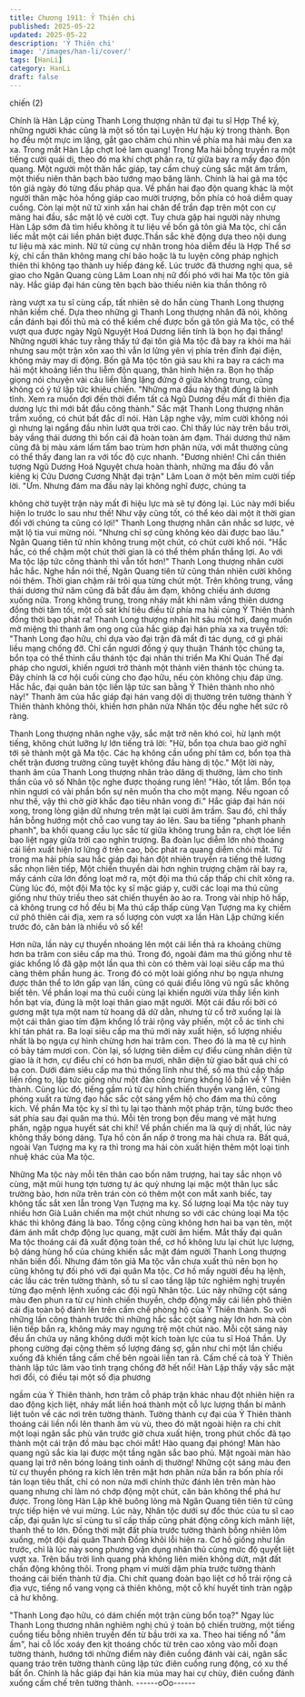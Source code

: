 ```yaml
---
title: Chương 1911: Ỷ Thiên chi
published: 2025-05-22
updated: 2025-05-22
description: 'Ỷ Thiên chi'
image: '/images/han-li/cover/'
tags: [HanLi]
category: HanLi
draft: false
---
```


chiến (2)

Chính là Hàn Lập cùng Thanh Long thượng nhân tứ đại tu sĩ Hợp
Thể kỳ, những người khác cũng là một số tồn tại Luyện Hư hậu
kỳ trong thành.
Bọn họ đều một mực im lặng, gắt gao chăm chú nhìn về phía ma
hải màu đen xa xa.
Trong mắt Hàn Lập chợt loé lam quang!
Trong Ma hải bỗng truyền ra một tiếng cười quái dị, theo đó ma
khí chợt phân ra, từ giữa bay ra mấy đạo độn quang.
Một người một thân hắc giáp, tay cầm chuỳ cùng sắc mặt âm
trầm, một thiếu niên thân bạch bào tướng mạo băng lãnh. Chính
là hai gã ma tộc tôn giả ngày đó từng đấu pháp qua.
Về phần hai đạo độn quang khác là một người thân mặc hỏa
hồng giáp cao mười trượng, bốn phía có hoả diễm quay cuồng.
Còn lại một nữ tử xinh xắn hai chân để trần đạp trên một con cự
mãng hai đầu, sắc mặt lộ vẻ cười cợt. Tuy chưa gặp hai người
này nhưng Hàn Lập sớm đã tìm hiểu không ít tư liệu về bốn gã
tôn giả Ma tộc, chỉ cần liếc mắt một cái liền phân biệt được.Thần
sắc khẽ động dựa theo nội dung tư liệu mà xác minh.
Nữ tử cùng cự nhân trong hỏa diễm đều là Hợp Thể sơ kỳ, chỉ
cần thân không mang chí bảo hoặc là tu luyện công pháp nghịch
thiên thì không tạo thành uy hiếp đáng kể. Lúc trước đã thương
nghị qua, sẽ giao cho Ngân Quang cùng Lâm Loan nhị nữ đối phó
với hai Ma tộc tôn giả này.
Hắc giáp đại hán cùng tên bạch bào thiếu niên kia thần thông rõ

ràng vượt xa tu sĩ cùng cấp, tất nhiên sẽ do hắn cùng Thanh Long
thượng nhân kiềm chế.
Dựa theo những gì Thanh Long thượng nhân đã nói, không cần
đánh bại đối thủ mà có thể kiềm chế được bốn gã tôn giả Ma tộc,
có thể vượt qua được ngày Ngũ Nguyệt Hoá Dương liền tính là
bọn họ đại thắng!
Những người khác tuy rằng thấy tứ đại tôn giả Ma tộc đã bay ra
khỏi ma hải nhưng sau một trận xôn xao thì vẫn lơ lửng yên vị
phía trên đỉnh đại điện, không mảy may di động.
Bốn gã Ma tộc tôn giả sau khi ra bay ra cách ma hải một khoảng
liền thu liễm độn quang, thân hình hiện ra.
Bọn họ thấp giọng nói chuyện vài câu liền lẳng lặng đứng ở giữa
không trung, cũng không có ý tứ lập tức khiêu chiến.
"Những ma đầu này thật đúng là bình tĩnh. Xem ra muốn đợi đến
thời điểm tất cả Ngũ Dương đều mất đi thiên địa dương lực thì
mới bắt đầu công thành."
Sắc mặt Thanh Long thượng nhân trầm xuống, có chút bất đắc dĩ
nói.
Hàn Lập nghe vậy, mỉm cười không nói gì nhưng lại ngẩng đầu
nhìn lướt qua trời cao.
Chỉ thấy lúc này trên bầu trời, bảy vầng thái dương thì bốn cái đã
hoàn toàn ảm đạm. Thái dương thứ năm cũng đã bị màu xám lấm
tấm bao trùm hơn phân nửa, với mắt thường cũng có thể thấy
đang lan ra với tốc độ cực nhanh.
"Đương nhiên! Chỉ cần thiên tượng Ngũ Dương Hoá Nguyệt chưa
hoàn thành, những ma đầu đó vẫn kiêng kị Cửu Dương Cương
Nhật đại trận"
Lâm Loan ở một bên mỉm cười tiếp lời.
"Ừm. Nhưng đám ma đầu này lại không nghĩ được, chúng ta

không chờ tuyệt trận này mất đi hiệu lực mà sẽ tự đóng lại. Lúc
này mới biểu hiện lo trước lo sau như thế! Như vậy cũng tốt, có
thể kéo dài một ít thời gian đối với chúng ta cũng có lợi!"
Thanh Long thượng nhân cân nhắc sơ lược, vẻ mặt lộ tia vui
mừng nói.
"Nhưng chỉ sợ cũng không kéo dài được bao lâu."
Ngân Quang tiên tử nhìn không trung một chút, có chút cười khổ
nói.
"Hắc hắc, có thể chậm một chút thời gian là có thể thêm phần
thắng lợi. Ao với Ma tộc lập tức công thành thì vẫn tốt hơn!"
Thanh Long thượng nhân cười hắc hắc. Nghe hắn nói thế, Ngân
Quang tiên tử cũng thản nhiên cười không nói thêm.
Thời gian chậm rãi trôi qua từng chút một. Trên không trung, vầng
thái dương thứ năm cũng đã bắt đầu ảm đạm, không chiếu ánh
dương xuống nữa.
Trong không trung, trong nháy mắt khi năm vầng thiên dương
đồng thời tăm tối, một cỗ sát khí tiêu điều từ phía ma hải cùng Ỷ
Thiên thành đồng thời bạo phát ra!
Thanh Long thượng nhân hít sâu một hơi, đang muốn mở miệng
thì thanh âm ong ong của hắc giáp đại hán phía xa xa truyền tới:
"Thanh Long đạo hữu, chỉ dựa vào đại trận đã mất đi tác dụng, cớ
gì phải liều mạng chống đỡ. Chỉ cần ngươi đồng ý quy thuận
Thánh tộc chúng ta, bổn tọa có thể thỉnh cầu thánh tộc đại nhân
thi triển Ma Khí Quán Thể đại pháp cho ngươi, khiến ngươi trở
thành một thành viên thánh tộc chúng ta. Đây chính là cơ hội cuối
cùng cho đạo hữu, nếu còn không chịu đáp ứng. Hắc hắc, đại
quân bản tộc liền lập tức san bằng Ỷ Thiên thành nho nhỏ này!"
Thanh âm của hắc giáp đại hán vang dội dị thường trên tường
thành Ỷ Thiên thành không thôi, khiến hơn phân nửa Nhân tộc
đều nghe hết sức rõ ràng.

Thanh Long thượng nhân nghe vậy, sắc mặt trở nên khó coi, hừ
lạnh một tiếng, không chút lưỡng lự lớn tiếng trả lời:
"Hừ, bổn tọa chưa bao giờ nghĩ tới sẽ thành một gã Ma tộc. Các
hạ không cần uổng phí tâm cơ, bổn tọa thà chết trận đương
trường cũng tuyệt không đầu hàng dị tộc."
Một lời này, thanh âm của Thanh Long thượng nhân trào dâng dị
thường, làm cho tinh thần của vô số Nhân tộc nghe được thoáng
rung lên!
"Hảo, tốt lắm. Bổn tọa nhìn ngươi có vài phần bổn sự nên muốn
tha cho một mạng. Nếu ngoan cố như thế, vậy thì chờ giờ khắc
đạo tiêu nhân vong đi."
Hắc giáp đại hán nói xong, trong lòng giận dữ nhưng trên mặt lại
cười âm trầm.
Sau đó, chỉ thấy hắn bỗng hướng một chỗ cao vung tay áo lên.
Sau ba tiếng "phanh phanh phanh", ba khối quang cầu lục sắc từ
giữa không trung bắn ra, chợt lóe liền bạo liệt ngay giữa trời cao
nghìn trượng.
Ba đoàn lục diễm lớn nhỏ thoáng cái liền xuất hiện lơ lửng ở trên
cao, bộc phát ra quang diễm chói mắt.
Từ trong ma hải phía sau hắc giáp đại hán đột nhiên truyền ra
tiếng thê lương sắc nhọn liên tiếp, Một chiến thuyền dài hơn
nghìn trượng chậm rãi bay ra, mấy cánh cửa lớn đồng loạt mở ra,
một đội ma thú cấp thấp chi chít xông ra.
Cùng lúc đó, một đội Ma tộc kỵ sĩ mặc giáp y, cưỡi các loại ma
thú cũng giống như thủy triều theo sát chiến thuyền ào ào ra.
Trong vài nhịp hô hấp, cả không trung cơ hồ đều bị Ma thú cấp
thấp cùng Vạn Tượng ma kỵ chiếm cứ phô thiên cái địa, xem ra
số lượng còn vượt xa lần Hàn Lập chứng kiến trước đó, căn bản
là nhiều vô số kể!

Hơn nữa, lần này cự thuyền nhoáng lên một cái liền thả ra
khoảng chừng hơn ba trăm con siêu cấp ma thú. Trong đó, ngoài
đám ma thú giống như tê giác khổng lồ đã gặp một lần qua thì
còn có thêm vài loại siêu cấp ma thú càng thêm phần hung ác.
Trong đó có một loài giống như bọ ngựa nhưng được thân thể to
lớn gấp vạn lần, cũng có quái điểu lông vũ ngũ sắc không biết
tên.
Về phần loại ma thú cuối cùng lại khiến người vừa thấy liền kinh
hồn bạt vía, đúng là một loại thân giao mặt người. Một cái đầu rối
bời có gương mặt tựa một nam tử hoang dã dữ dằn, nhưng từ cổ
trở xuống lại là một cái thân giao tím đậm khổng lồ trải rộng vảy
phiến, một cỗ ác tinh chi khí tán phát ra.
Ba loại siêu cấp ma thú mới này xuất hiện, số lượng nhiều nhất là
bọ ngựa cự hình chừng hơn hai trăm con. Theo đó là ma tê cự
hình có bảy tám mươi con. Còn lại, số lượng tiên diễm cự điểu
cùng nhân diện tử giao là ít hơn, cự điểu chỉ có hơn ba mươi,
nhân diện tử giao bất quá chỉ có ba con.
Dưới đám siêu cấp ma thú thống lĩnh như thế, số ma thú cấp thấp
liền rống to, lập tức giống như một đàn công trùng khổng lồ bắn
về Ỷ Thiên thành.
Cùng lúc đó, tiếng gầm rú từ cự hình chiến thuyền vang lên, cũng
phóng xuất ra từng đạo hắc sắc cột sáng yểm hộ cho đám ma thú
công kích.
Về phần Ma tộc kỵ sĩ thì tụ lại tạo thành một pháp trận, từng bước
theo sát phía sau đại quân ma thú. Mỗi tên trong bọn đều mang
vẻ mặt hưng phấn, ngập ngụa huyết sát chi khí!
Về phần chiến ma là quỷ dị nhất, lúc này không thấy bóng dáng.
Tựa hồ còn ẩn nấp ở trong ma hải chưa ra.
Bất quá, ngoài Vạn Tượng ma kỵ ra thì trong ma hải còn xuất
hiện thêm một loại tinh nhuệ khác của Ma tộc.

Những Ma tộc này mỗi tên thân cao bốn năm trượng, hai tay sắc
nhọn vô cùng, mặt mũi hung tợn tương tự ác quỷ nhưng lại mặc
một thân lục sắc trường bào, hơn nữa trên trán còn có thêm một
con mắt xanh biếc, tay không tấc sắt xen lẫn trong Vạn Tượng ma
kỵ.
Số lượng loại Ma tộc này tuy nhiều hơn Già Luân chiến ma một
chút nhưng so với các chủng loại Ma tộc khác thì không đáng là
bao. Tổng cộng cũng không hơn hai ba vạn tên, một đám ánh mắt
chớp động lục quang, mặt cười âm hiểm.
Mắt thấy đại quân Ma tộc thoáng cái đã xuất động toàn thể, cơ hồ
không lưu lại chút lực lượng, bộ dáng hùng hổ của chúng khiến
sắc mặt đám người Thanh Long thượng nhân biến đổi.
Nhưng đám tôn giả Ma tộc vẫn chưa xuất thủ nên bọn họ cũng
không tự đối phó với đại quân Ma tộc.
Cơ hồ mấy người đều hạ lệnh, các lầu các trên tường thành, số
tu sĩ cao tầng lập tức nghiêm nghị truyền từng đạo mệnh lệnh
xuống các đội ngũ Nhân tộc.
Lúc này những cột sáng màu đen phun ra từ cự hình chiến
thuyền, chớp động mấy cái liền phô thiên cái địa toàn bộ đánh lên
trên cấm chế phòng hộ của Ỷ Thiên thành.
So với những lần công thành trước thì những hắc sắc cột sáng
này lớn hơn mà còn liên tiếp bắn ra, không mảy may ngưng trệ
một chút nào.
Mỗi cột sáng này đều ẩn chứa uy năng không dưới một kích toàn
lực của tu sĩ Hoá Thần.
Uy phong cường đại cộng thêm số lượng đáng sợ, gần như chỉ
một lần chiếu xuống đã khiến tầng cấm chế bên ngoài liền tan rã.
Cấm chế cả toà Ỷ Thiên thành lập tức lâm vào tình trạng chống
đỡ hết nổi!
Hàn Lập thấy vậy sắc mặt hơi đổi, có điều tại một số địa phương

ngầm của Ỷ Thiên thành, hơn trăm cỗ pháp trận khác nhau đột
nhiên hiện ra dao động kịch liệt, nháy mắt liền hoá thành một cỗ
lực lượng thần bí mãnh liệt tuôn về các nơi trên tường thành.
Tường thành cự đại của Ỷ Thiên thành thoáng cái liền nổi lên
thanh âm vù vù, theo đó mặt ngoài hiện ra chi chít một loại ngân
sắc phù văn trước giờ chưa xuất hiện, trong phút chốc đã tạo
thành một cái trận đồ màu bạc chói mắt!
Hào quang đại phóng!
Màn hào quang ngũ sắc kia lại được một tầng ngân sắc bao phủ.
Mặt ngoài màn hào quang lại trở nên bóng loáng tinh oánh dị
thường!
Những cột sáng màu đen từ cự thuyền phóng ra kích lên trên mặt
hơn phân nửa bắn ra bốn phía rồi tán loạn tiêu thất, chỉ có non
nửa mới chính thức đánh lên trên màn hào quang nhưng chỉ làm
nó chớp động một chút, căn bản không thể phá hư được.
Trong lòng Hàn Lập khẽ buông lỏng mà Ngân Quang tiên tiên tử
cũng trực tiếp hiện vẻ vui mừng.
Lúc này, Nhân tộc dưới sự đốc thúc của tu sĩ cao cấp, đại quân
lực sĩ cùng tu sĩ cấp thấp cũng phát động công kích mãnh liệt,
thanh thế to lớn.
Đồng thời mặt đất phía trước tường thành bỗng nhiên lõm xuống,
một đội đại quân Thanh Đồng khôi lỗi hiện ra.
Cơ hồ giống như lần trước, chỉ là lúc này song phương vận dụng
nhân thủ cùng mức độ quyết liệt vượt xa.
Trên bầu trời linh quang phá không liên miên không dứt, mặt đất
chấn động không thôi.
Trong phạm vi mười dặm phía trước tường thành thoáng cái biến
thành tử địa. Chi chít quang đoàn bạo liệt cơ hồ trải rộng cả địa
vực, tiếng nổ vang vọng cả thiên không, một cỗ khí huyết tinh tràn
ngập cả hư không.

"Thanh Long đạo hữu, có dám chiến một trận cùng bổn toạ?"
Ngay lúc Thanh Long thương nhân nghiêm nghị chú ý toàn bộ
chiến trường, một tiếng cuồng tiếu bỗng nhiên truyền đến từ bầu
trời xa xa. Theo hai tiếng nổ "ầm ầm", hai cỗ lốc xoáy đen kịt
thoáng chốc từ trên cao xông vào mỗi đoạn tường thành, hướng
tới những điểm này điên cuồng đánh vài cái, ngân sắc quang tráo
trên tường thành cũng lập tức điên cuồng rung động, có xu thế
bất ổn.
Chính là hắc giáp đại hán kia múa may hai cự chùy, điên cuồng
đánh xuống cấm chế trên tường thành.
------oOo------
